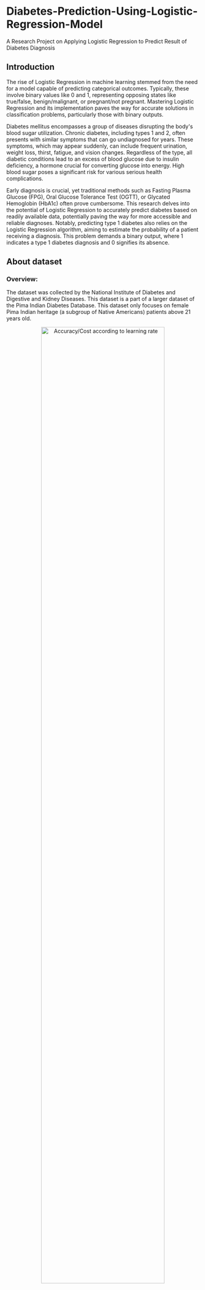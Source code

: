 # Diabetes-Prediction-Using-Logistic-Regression-Model
A Research Project on Applying Logistic Regression to Predict Result of Diabetes Diagnosis
## Introduction
The rise of Logistic Regression in machine learning stemmed from the need for a model capable of predicting categorical outcomes. Typically, these involve binary values like 0 and 1, representing opposing states like true/false, benign/malignant, or pregnant/not pregnant. Mastering Logistic Regression and its implementation paves the way for accurate solutions in classification problems, particularly those with binary outputs.

Diabetes mellitus encompasses a group of diseases disrupting the body's blood sugar utilization. Chronic diabetes, including types 1 and 2, often presents with similar symptoms that can go undiagnosed for years. These symptoms, which may appear suddenly, can include frequent urination, weight loss, thirst, fatigue, and vision changes. Regardless of the type, all diabetic conditions lead to an excess of blood glucose due to insulin deficiency, a hormone crucial for converting glucose into energy. High blood sugar poses a significant risk for various serious health complications.

Early diagnosis is crucial, yet traditional methods such as Fasting Plasma Glucose (FPG), Oral Glucose Tolerance Test (OGTT), or Glycated Hemoglobin (HbA1c) often prove cumbersome. This research delves into the potential of Logistic Regression to accurately predict diabetes based on readily available data, potentially paving the way for more accessible and reliable diagnoses. Notably, predicting type 1 diabetes also relies on the Logistic Regression algorithm, aiming to estimate the probability of a patient receiving a diagnosis. This problem demands a binary output, where 1 indicates a type 1 diabetes diagnosis and 0 signifies its absence.
## About dataset
### Overview:
The dataset was collected by the National Institute of Diabetes and Digestive and Kidney Diseases. This dataset is a part of a larger dataset of the Pima Indian Diabetes Database. This dataset only focuses on female Pima Indian heritage (a subgroup of Native Americans) patients above 21 years old.

<p align="center">
    <img 
        style="display: block; 
               margin-left: auto;
               margin-right: auto;
               width: 80%;"
        src="https://scontent.fsgn12-1.fna.fbcdn.net/v/t1.15752-9/416094909_272934112474072_7879662365743638370_n.png?_nc_cat=110&ccb=1-7&_nc_sid=8cd0a2&_nc_eui2=AeGvbd5Y8F5Qm0pPHW5KNJTOtI6MhHtE9QC0joyEe0T1AIJ-kS4lGgfKhY3u4rG3BLa5X2Ho92hTsRiNERBE7gPJ&_nc_ohc=pDj62d3cqHkAX_IjRXb&_nc_ht=scontent.fsgn12-1.fna&oh=03_AdTR8iou-iWUzDpr0f_-eh69O24bDBfVTFLqoPi_kVBSOQ&oe=65D341DE" 
        alt="Accuracy/Cost according to learning rate">
    </img>
</p>


The dataset was collected via: <https://www.kaggle.com/datasets/kandij/diabetes-dataset>

You can check the dataset in more detail when running Diabetes_patients_report.py, the program will return Diabetes_patents_report.html and you can see the statistics on your browsers.

## How to run the program?

I create a repository on github where I store and share my code. The repository contains 1 folder that includes the dataset and 5 files, just focusing on Diabetes_Prediction.py because that file is where we implement the Logistic Regression model. Running the program is simple, you download all files in this repository and use any IDE for running your Python program, make sure you satisfy the requirement in requirement.txt, the version of libraries and packages should be latest. As mentioned above, Diabetes_patients_report.py is just a program to explore the dataset.

## Results

Having run the model many times with effort, I have found the highest accuracy that the model performs is approximately 80.5%. This might not be the best result that the model could return thus you can improve the model with your knowledge and experience. I believe that changing the learning rate, the iteration, or  the random state in the code could explore more surprising results. Another approach also improves the performance as well.

This is the plot showing the accuracy and the cost after 10 times changing the learning rate alpha of the original code:
<p align="center">
    <img 
        style="display: block; 
               margin-left: auto;
               margin-right: auto;
               width: 70%;"
        src="https://scontent.xx.fbcdn.net/v/t1.15752-9/413489702_727311096185996_1394957675497422875_n.png?_nc_cat=107&ccb=1-7&_nc_sid=510075&_nc_eui2=AeEhzj9nO_zRf8uQ_nrKL-tIdaAjxtM2WO51oCPG0zZY7k_BkWFdArz1aegH_UWJfses7WywG0umMt-WvnsBti4M&_nc_ohc=3fxwpVPeqtMAX-hRYLV&_nc_ad=z-m&_nc_cid=0&_nc_ht=scontent.xx&oh=03_AdTfDqaPkHgJv919Jd4i95q5bFMJIWLX6KFL4ZmOWK2h1g&oe=65D36B00" 
        alt="Accuracy/Cost according to learning rate">
    </img>
</p>
You can find these statistics in result.txt.

## More information

This research project is inspired respectfully by a book by associate professor Tho Quan, "Mang No Ron Nhan Tao Tu Hoi Quy Den Hoc Sau". However, the project focuses on explaining and implementing the Logistic Regression algorithm without building any neural network for the sake of simplicity and consistency.

This repository is respected for my research paper. However, the paper is under completion. T will finish it as soon as possible. You can view the paper via this link: <https://www.overleaf.com/read/rnnndddwrsfz#249c15>. This is a personal project so I can not avoid mistakes. It would be an honor if you share with me any comments to improve my work.

This is my personal information and background:

Full name: DINH TRAC DUC ANH

Email: dinhtracducanh04092005@gmail.com

Currently studying at the Faculty of Computer Science and Engineering, Ho
Chi Minh City University of Technology
(HCMUT), Ho Chi Minh City, Vietnam.

Interests: Machine learning, Deep learning.
